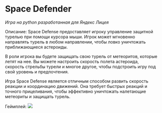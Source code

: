 # Space Defender

*Игра на python разработанная для Яндекс Лицея*

Описание:
Space Defense предоставляет игроку управление защитной турелью при помощи курсора мыши. Игрок может мгновенно направлять турель в любом направлении, чтобы ловко уничтожать приближающиеся астероиды.

В роли игрока вы будете защищать свою турель от метеоритов, которые летят на нее. Вы можете настроить скорость полета астероида, скорость стрельбы турели и многое другое, чтобы подстроить игру под свой уровень и предпочтения.

Игра Space Defense является отличным способом развить скорость реакции и координацию движений. Она требует быстрых реакций и точного прицеливания, чтобы эффективно уничтожать налетающие метеориты и защищать турель.

Геймплей:
![](http://g.recordit.co/pdOfTPnH1J.gif)
